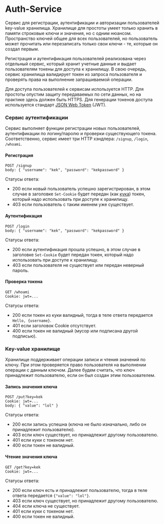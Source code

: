 # Auth-Service
Сервис для регистрации, аутентификации и авторизации пользователей key-value хранилища. Хранилище для простоты умеет только хранить в памяти строковые ключи и значения, но с одним нюансом. Пространство ключей общее для всех пользователей, но пользователь может прочитать или перезаписать только свои ключи - те, которые он создал первым.

Регистрация и аутентификация пользователей реализована через отдельный сервис, который хранит учетные данные и выдает пользователям токены для доступа к хранилищу. В свою очередь, сервис хранилища валидирует токен из запроса пользователя и проверять права на выполнение запрашиваемой операции. 

Для доступа пользователей к сервисам используется HTTP. Для простоты опустим защиту передаваемых по сети данных, но на практике здесь должен быть HTTPS. Для генерации токенов доступа используется стандарт [JSON Web Token](https://ru.wikipedia.org/wiki/JSON_Web_Token) (JWT).

### Сервис аутентификации

Сервис выполняет функции регистрации новых пользователей, аутентификации по логину/паролю и проверки существующего токена. Соответственно, сервис имеет три HTTP хэндлера: `/signup`, `/login`, `/whoami`.

#### Регистрация

```
POST /signup
body: { "username": "kek", "password": "kekpassword" }
```

Статусы ответа:
- 200 если новый пользователь успешно зарегистрирован, в этом случае в заголовке `Set-Cookie` будет передан (как [кука](https://ru.wikipedia.org/wiki/Cookie)) токен, который надо использовать при доступе к хранилищу.
- 403 если пользователь с таким именем уже существует.

#### Аутентификация

```
POST /login
body: { "username": "kek", "password": "kekpassword" }
```

Статусы ответа:
- 200 если аутентификация прошла успешно, в этом случае в заголовке `Set-Cookie` будет передан токен, который надо использовать при доступе к хранилищу.
- 403 если пользователя не существует или передан неверный пароль.

#### Проверка токена

```
GET /whoami
Cookie: jwt=...
```

Статусы ответа:
- 200 если токен из куки валидный, тогда в теле ответа передается `Hello, {username}`.
- 401 если заголовок Cookie отсутствует.
- 400 если токен не валидный (мусор или подписана другой подписью).

### Key-value хранилище

Хранилище поддерживает операции записи и чтения значений по ключу. При этом проверяется право пользователя на выполнении операции с данным ключом. Далее будем считать, что ключ принадлежит пользователю, если он был создан этим пользователем.

#### Запись значения ключа

```
POST /put?key=kek
Cookie: jwt=...
body: { "value": "lol" }
```

Статусы ответа:
- 200 если запись успешна (ключа не было изначально, либо он принадлежит пользователю).
- 403 если ключ существует, но принадлежит другому пользователю.
- 401 если куки с токеном нет.
- 400 если токен не валидный.

#### Чтение значения ключа

```
GET /get?key=kek
Cookie: jwt=...
```

Статусы ответа:
- 200 если ключ есть и принадлежит пользователю, тогда в теле ответа передается `{"value": "lol"}`.
- 403 если ключ существует, но принадлежит другому пользователю.
- 404 если ключа не существует.
- 401 если куки с токеном нет.
- 400 если токен не валидный.
